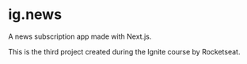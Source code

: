 # ig.news

A news subscription app made with Next.js.

This is the third project created during the Ignite course by Rocketseat.